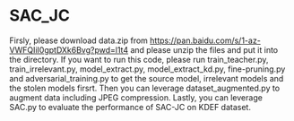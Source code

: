 # SAC_JC

Firsly, please download data.zip from https://pan.baidu.com/s/1-az-VWFQIiI0gptDXk6Bvg?pwd=l1t4 and please unzip the files and put it into the directory.
If you want to run this code, please run  train_teacher.py, train_irrelevant.py, model_extract.py, model_extract_kd.py, fine-pruning.py and adversarial_training.py to get the source model, irrelevant models and the stolen models firsrt.
Then you can leverage dataset_augmented.py to augment data including JPEG compression.
Lastly, you can leverage SAC.py to evaluate the performance of SAC-JC on KDEF dataset.
